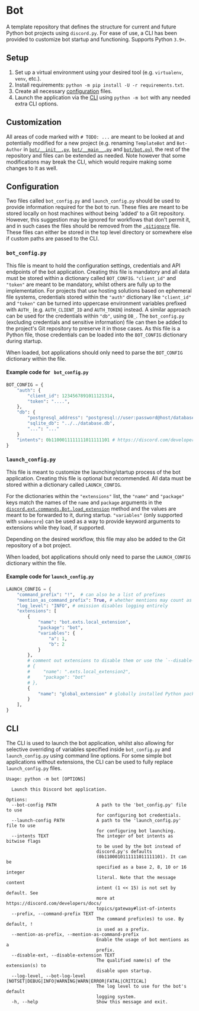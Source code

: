 # Bot
A template repository that defines the structure for current and future Python bot projects using `discord.py`.
For ease of use, a CLI has been provided to customize bot startup and functioning. Supports Python `3.9+`. 

## Setup
1. Set up a virtual environment using your desired tool (e.g. `virtualenv`, `venv`, etc.).
2. Install requirements: `python -m pip install -U -r requirements.txt`.
3. Create all necessary [configuration](#configuration) files.
4. Launch the application via the [CLI](#cli) using `python -m bot` with any needed extra CLI options.

## Customization
All areas of code marked with `# TODO: ...` are meant to be looked at and potentially modified for a new project (e.g. renaming `TemplateBot` and `Bot-Author` in [`bot/__init__.py`](./bot/__init__.py), [`bot/__main__.py`](./bot/__main__.py) and [`bot/bot.py`](./bot/bot.py)), the rest of the repository and files can be extended as needed. Note however that some modifications may break the CLI, which would require making some changes to it as well.

## Configuration
Two files called `bot_config.py` and `launch_config.py` should be used to provide information required for the bot to run. These files are meant to be stored locally on host machines without being 'added' to a Git repository. However, this suggestion may be ignored for workflows that don't permit it, and in such cases the files should be removed from the [`.gitignore`](./.gitignore) file. These files can either be stored in
the top level directory or somewhere else if custom paths are passed to the CLI. 

### `bot_config.py`
This file is meant to hold the configuration settings, credentials and API endpoints of the bot application. Creating this file is mandatory and all data must be stored within a dictionary called `BOT_CONFIG`. `"client_id"` and `"token"` are meant to be mandatory, whilst others are fully up to the implementation. For projects that use hosting solutions based on ephemeral file systems, credentials stored within the `"auth"` dictionary like `"client_id"` and `"token"` can be turned into uppercase environment variables prefixed with `AUTH_` (e.g. `AUTH_CLIENT_ID` and `AUTH_TOKEN`) instead. A similar approach can be used for the credentials within `"db"`, using `DB_`. The `bot_config.py` (excluding credentials and sensitive information) file can then be added to the project's Git repository to preserve it in those cases. As this file is a Python file, those credentials can be loaded into the `BOT_CONFIG` dictionary during startup.

When loaded, bot applications should only need to parse the `BOT_CONFIG` dictionary within the file.

#### Example code for ` bot_config.py` 
```py
BOT_CONFIG = {
    "auth": {
        "client_id": 1234567891011121314,
        "token": "....",
    },
    "db": {
        "postgresql_address": "postgresql://user:password@host/database",
        "sqlite_db": "../../database.db",
        "...": "..."
    }
    "intents": 0b1100011111111011111101 # https://discord.com/developers/docs/topics/gateway#list-of-intents
}
```

### `launch_config.py`
This file is meant to customize the launching/startup process of the bot application. Creating this file is optional but recommended. All data must be stored within a dictionary called `LAUNCH_CONFIG`. 

For the dictionaries within the `"extensions"` list, the `"name"` and `"package"` keys match the names of the `name` and `package` arguments in the [`discord.ext.commands.Bot.load_extension`](https://discordpy.readthedocs.io/en/latest/ext/commands/api.html#discord.ext.commands.Bot.load_extension) method and the values are meant to be forwarded to it, during startup. `"variables"` (only supported with `snakecore`) can be used as a way to provide keyword arguments to extensions while they load, if supported. 

Depending on the desired workflow, this file may also be added to the Git repository of a bot project.

When loaded, bot applications should only need to parse the `LAUNCH_CONFIG` dictionary within the file.

#### Example code for `launch_config.py` 
```py
LAUNCH_CONFIG = {
    "command_prefix": "!",  # can also be a list of prefixes
    "mention_as_command_prefix": True, # whether mentions may count as prefixes
    "log_level": "INFO", # omission disables logging entirely
    "extensions": [
        {
            "name": "bot.exts.local_extension",
            "package": "bot",
            "variables": {
                "a": 1,
                "b": 2
            }
        },
        # comment out extensions to disable them or use the `--disable-ext ext_name` option via the CLI.
        # {
        #     "name": ".exts.local_extension2",
        #     "package": "bot"
        # },
        {
            "name": "global_extension" # globally installed Python packages can be loaded as extensions
        }
    ],
}
```


## CLI
The CLI is used to launch the bot application, whilst also allowing for selective overriding of variables specified inside `bot_config.py` and `launch_config.py` using command line options.
For some simple bot applications without extensions, the CLI can be used to fully replace `launch_config.py` files.

```
Usage: python -m bot [OPTIONS]

  Launch this Discord bot application.

Options:
  --bot-config PATH               A path to the 'bot_config.py' file to use
                                  for configuring bot credentials.
  --launch-config PATH            A path to the 'launch_config.py' file to use
                                  for configuring bot launching.
  --intents TEXT                  The integer of bot intents as bitwise flags
                                  to be used by the bot instead of
                                  discord.py's defaults
                                  (0b1100010111111011111101). It can be
                                  specified as a base 2, 8, 10 or 16 integer
                                  literal. Note that the message content
                                  intent (1 << 15) is not set by default. See
                                  more at https://discord.com/developers/docs/
                                  topics/gateway#list-of-intents
  --prefix, --command-prefix TEXT
                                  The command prefix(es) to use. By default, !
                                  is used as a prefix.
  --mention-as-prefix, --mention-as-command-prefix
                                  Enable the usage of bot mentions as a
                                  prefix.
  --disable-ext, --disable-extension TEXT
                                  The qualified name(s) of the extension(s) to
                                  disable upon startup.
  --log-level, --bot-log-level [NOTSET|DEBUG|INFO|WARNING|WARN|ERROR|FATAL|CRITICAL]
                                  The log level to use for the bot's default
                                  logging system.
  -h, --help                      Show this message and exit.
```
